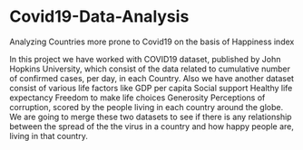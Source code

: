 # Covid19-Data-Analysis
Analyzing Countries more prone to Covid19 on the basis of Happiness index


 In this project we have worked with COVID19 dataset, published by John Hopkins University, which consist of the data related to cumulative number of confirmed cases, per day, in each Country. Also we have another dataset consist of various life factors like GDP per capita	Social support	Healthy life expectancy	Freedom to make life choices	Generosity	Perceptions of corruption, scored by the people living in each country around the globe. We are going to merge these two datasets to see if there is any relationship between the spread of the the virus in a country and how happy people are, living in that country.
